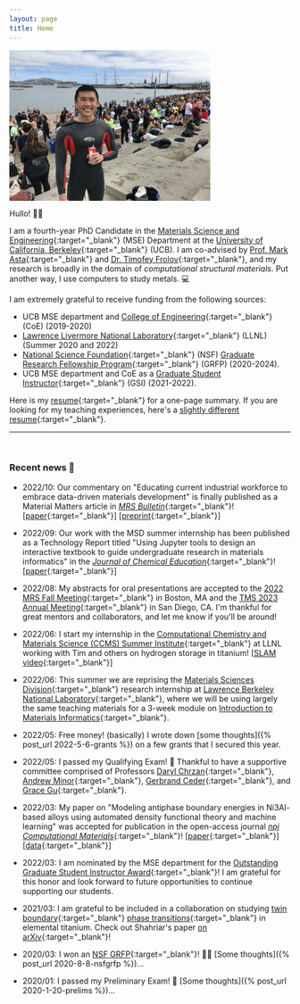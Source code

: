 ```yaml
---
layout: page
title: Home
---
```


<p><img src="assets/fig/propic_enze_2.jpg" alt="Enze Chen" align="middle" width="360px"></p>

Hullo! 👋🏼

I am a fourth-year PhD Candidate in the [Materials Science and Engineering](https://www.mse.berkeley.edu/){:target="_blank"} (MSE) Department at the [University of California, Berkeley](https://www.berkeley.edu/){:target="_blank"} (UCB).
I am co-advised by [Prof. Mark Asta](https://mse.berkeley.edu/people_new/asta/){:target="_blank"} and [Dr. Timofey Frolov](https://people.llnl.gov/frolov2){:target="_blank"}, and my research is broadly in the domain of _computational structural materials_.
Put another way, I use computers to study metals. 💻

I am extremely grateful to receive funding from the following sources:     
* UCB MSE department and [College of Engineering](https://engineering.berkeley.edu/){:target="_blank"} (CoE) (2019-2020)  
* [Lawrence Livermore National Laboratory](https://www.llnl.gov/){:target="_blank"} (LLNL) (Summer 2020 and 2022)  
* [National Science Foundation](https://www.nsf.gov/){:target="_blank"} (NSF) [Graduate Research Fellowship Program](https://www.nsfgrfp.org/){:target="_blank"} (GRFP) (2020-2024).  
* UCB MSE department and CoE as a [Graduate Student Instructor](https://gsi.berkeley.edu/){:target="_blank"} (GSI) (2021-2022).

Here is my [resume](assets/files/resume_general.pdf){:target="_blank"} for a one-page summary.
If you are looking for my teaching experiences, here's a [slightly different resume](assets/files/resume_teaching.pdf){:target="_blank"}.


---------------------------------
<br>

### Recent news 📰

<!-- * [**periodically updated**] If you're an **undergraduate** who's looking for a research project, please check my "Teaching" page to see if there is a project that we can work together on. -->

* 2022/10: Our commentary on "Educating current industrial workforce to embrace data-driven materials development" is finally published as a Material Matters article in [_MRS Bulletin_](https://www.springer.com/journal/43577){:target="_blank"}!
[[paper](https://link.springer.com/article/10.1557/s43577-022-00410-6){:target="_blank"}] 
[[preprint](assets/files/Citrine_MI_training_paper_preprint.pdf){:target="_blank"}]


* 2022/09: Our work with the MSD summer internship has been published as a Technology Report titled "Using Jupyter tools to design an interactive textbook to guide undergraduate research in materials informatics" in the [_Journal of Chemical Education_](https://pubs.acs.org/journal/jceda8){:target="_blank"}!
[[paper](https://pubs.acs.org/doi/10.1021/acs.jchemed.2c00640){:target="_blank"}] 
<!-- [[preprint](assets/files/Jupyter_Book_for_MI_education_accepted.pdf){:target="_blank"}] -->


* 2022/08: My abstracts for oral presentations are accepted to the [2022 MRS Fall Meeting](https://www.mrs.org/meetings-events/fall-meetings-exhibits/2022-mrs-fall-meeting){:target="_blank"} in Boston, MA and the [TMS 2023 Annual Meeting](https://www.tms.org/AnnualMeeting/TMS2023){:target="_blank"} in San Diego, CA.
I'm thankful for great mentors and collaborators, and let me know if you'll be around!


* 2022/06: I start my internship in the [Computational Chemistry and Materials Science (CCMS) Summer Institute](https://pls.llnl.gov/careers/internship-programs/computational-chemistry-and-materials-science-summer-institute){:target="_blank"} at LLNL working with Tim and others on hydrogen storage in titanium! 
[[SLAM video](https://youtu.be/Ggt9n4dAtwk){:target="_blank"}]


* 2022/06: This summer we are reprising the [Materials Sciences Division](https://www2.lbl.gov/msd/){:target="_blank"} research internship at [Lawrence Berkeley National Laboratory](https://www.lbl.gov/){:target="_blank"}, where we will be using largely the same teaching materials for a 3-week module on [Introduction to Materials Informatics](https://enze-chen.github.io/mi-book-2022){:target="_blank"}.


* 2022/05: Free money! (basically) I wrote down [some thoughts]({% post_url 2022-5-6-grants %}) on a few grants that I secured this year.


* 2022/05: I passed my Qualifying Exam! 🥳
Thankful to have a supportive committee comprised of Professors [Daryl Chrzan](https://mse.berkeley.edu/people_new/chrzan/){:target="_blank"}, [Andrew Minor](https://mse.berkeley.edu/people_new/minor/){:target="_blank"}, [Gerbrand Ceder](https://mse.berkeley.edu/people_new/gerbrand-ceder/){:target="_blank"}, and [Grace Gu](https://me.berkeley.edu/people/grace-x-gu/){:target="_blank"}.


* 2022/03: My paper on "Modeling antiphase boundary energies in Ni3Al-based alloys using automated density functional theory and machine learning" was accepted for publication in the open-access journal [_npj Computational Materials_](https://www.nature.com/npjcompumats/){:target="_blank"}! 
[[paper](https://www.nature.com/articles/s41524-022-00755-1){:target="_blank"}]
[[data](https://contribs.materialsproject.org/projects/apbe_Ni3Al){:target="_blank"}]


* 2022/03: I am nominated by the MSE department for the [Outstanding Graduate Student Instructor Award](https://gsi.berkeley.edu/programs-services/award-programs/ogsi/){:target="_blank"}!
I am grateful for this honor and look forward to future opportunities to continue supporting our students.


* 2021/03: I am grateful to be included in a collaboration on studying [twin boundary](https://en.wikipedia.org/wiki/Crystal_twinning){:target="_blank"} [phase transitions](https://en.wikipedia.org/wiki/Grain_boundary#Complexion){:target="_blank"} in elemental titanium.
Check out Shahriar's paper [on arXiv](https://arxiv.org/abs/2103.06194){:target="_blank"}!


* 2020/03: I won an [NSF GRFP](https://www.nsfgrfp.org/){:target="_blank"}! 🙌🏼
[Some thoughts]({% post_url 2020-8-8-nsfgrfp %})...


* 2020/01: I passed my Preliminary Exam! 🎉
[Some thoughts]({% post_url 2020-1-20-prelims %})...



<!-- * 2022/01: This spring I am a GSI in Prof. [Andrew Minor](https://mse.berkeley.edu/people_new/minor/){:target="_blank"}'s [MSE 104/L: Materials Characterization Laboratory](https://classes.berkeley.edu/content/2022-spring-matsci-104-001-lec-001){:target="_blank"} class. I am excited to continue supporting students and getting more practice with characterization tools!
* 2021/11: I present our work on integrating computational modules into MSE curricula at the [2021 MRS Fall Meeting](https://www.mrs.org/meetings-events/fall-meetings-exhibits/2021-mrs-fall-meeting){:target="_blank"} [BI01 Symposium](https://www.mrs.org/meetings-events/fall-meetings-exhibits/2021-mrs-fall-meeting/call-for-papers/detail/2021_mrs_fall_meeting/bi01/Symposium_BI01){:target="_blank"}. [[poster](assets/files/2021_mrs_fall.pdf){:target="_blank"}] [[video](https://youtu.be/nJc_vHdhGmI){:target="_blank"}]
* 2021/08: This fall I am a GSI in Prof. [Lane Martin](https://mse.berkeley.edu/people_new/martin/){:target="_blank"}'s [MSE 45/L: Properties of Materials Laboratory](https://classes.berkeley.edu/content/2021-fall-matsci-45-001-lec-001){:target="_blank"} class. I look forward to working with undergrads in person again! [[lab lectures](https://drive.google.com/drive/folders/1AOx6CKWW0ZiM0iFksivBvrLcSTqTmBTu?usp=sharing){:target="_blank"}] 
* 2021/06: This summer I am designing and teaching a 3-week module on [Introduction to Materials Informatics](https://enze-chen.github.io/mi-book-2021){:target="_blank"} to UCB undergraduates as part of a 9-week outreach program in the [Materials Sciences Division](https://www2.lbl.gov/msd/){:target="_blank"} at [Lawrence Berkeley National Laboratory](https://www.lbl.gov/){:target="_blank"}.
* 2021/04: This spring I am a volunteer section leader for [Code in Place](https://codeinplace.stanford.edu/){:target="_blank"}! I'm super excited to contribute a small part towards this large project on global CS education led by Stanford University. [[section slides](https://drive.google.com/drive/folders/1i0hX02S302JEi730sDD6cr37P3iomjCu?usp=sharing){:target="_blank"}]
* 2021/03: I present my work at the [2021 TMS Annual Meeting](https://www.tms.org/TMS2021){:target="_blank"} on high-throughput computing and machine learning for antiphase boundary energies in Ni-based superalloys. Stay tuned for an upcoming manuscript! [[poster](assets/files/2021_tms_presentation.pdf){:target="_blank"}] [[video](https://drive.google.com/file/d/1fwCHLFVUwJX2245_OcAXpy93_5C8bAb_/view?usp=sharing){:target="_blank"}]
* 2021/08: My abstract submission for a presentation on integrating computational modules into MSE curricula was accepted to the [2021 MRS Fall Meeting](https://www.mrs.org/meetings-events/fall-meetings-exhibits/2021-mrs-fall-meeting){:target="_blank"} [BI01 Symposium](https://www.mrs.org/meetings-events/fall-meetings-exhibits/2021-mrs-fall-meeting/call-for-papers/detail/2021_mrs_fall_meeting/bi01/Symposium_BI01){:target="_blank"}! See you in Boston!
* 2020/11: I taught two more (new!) classes at [Berkeley Splash](https://berkeley.learningu.org/){:target="_blank"} Fall 2020: [Introduction to MSE](https://docs.google.com/presentation/d/1NzTysDtV3JWwBWf-xqtwXTBqmhmnCOUklRbF86JUtvk/edit#slide=id.p){:target="_blank"} and [Introduction to X-ray diffraction](https://docs.google.com/presentation/d/1nVlUTEGsWjVEtf8EXkPp2A-7ANAMRO-oxxAk63RovVA/edit#slide=id.p){:target="_blank"}.
* 2020/10: This application season, I received the question about Master's vs. PhD vs. Work from a few folks, so I thought I'd record [some thoughts]({% post_url 2020-10-15-bsmsphd %})...
* 2020/09: My [abstract submission](http://www.programmaster.org/PM/PM.nsf/ApprovedAbstracts/B3B8C068CB9E55E6852585A6005C372B?OpenDocument){:target="_blank"} for an oral presentation on Ni-based superalloy design has been accepted to [TMS 2021](https://www.tms.org/TMS2021){:target="_blank"}! See you in virtual Orlando!
* 2020/07: My co-authored paper on Stitch is now public [on IEEE *Xplore*](https://ieeexplore.ieee.org/abstract/document/9139788){:target="_blank"}!
* 2020/05: I started my [MaCI summer internship](https://pls.llnl.gov/careers/internship-programs/maci){:target="_blank"} at Lawrence Livermore National Lab (see Research tab for details).
* 2019/08: I moved (across the Bay) to Berkeley, CA to begin my PhD in [MSE](https://www.mse.berkeley.edu/){:target="_blank"}. 🐻
* 2019/07: I left my Instructional Designer position at [Citrine Informatics](https://citrine.io/){:target="_blank"} (see Teaching tab for details). I will miss everyone! -->
